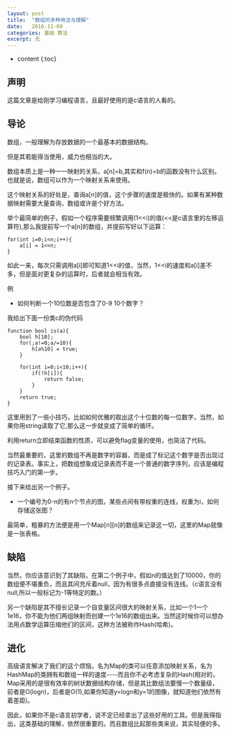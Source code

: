 ```yaml
---
layout: post
title:  "数组的多种用法与理解"
date:   2016-11-09
categories: 基础 算法
excerpt: 无
---
```

* content
{:toc}

## 声明

这篇文章是给刚学习编程语言，且最好使用的是c语言的人看的。

## 导论

数组，一般理解为存放数据的一个最基本的数据结构。

但是其若能得当使用，威力也相当的大。

数组本质上是一种一一映射的关系，a[n]=b,其实和f(n)=b的函数没有什么区别。也就是说，数组可以作为一个映射关系来使用。

这个映射关系的好处是，查询a[n]的值，这个步骤的速度是极快的。如果有某种数据映射需要大量查询，数组或许是个好方法。

举个最简单的例子，假如一个程序需要频繁调用(1<<i)的值(<<是c语言里的左移运算符),那么我提前写一个a[n]的数组，并提前写好以下运算：

    for(int i=0;i<n;i++){
        a[i] = 1<<n;
    }
    
如此一来，每次只需调用a[i]即可知道1<<i的值，当然，1<<i的速度和a[i]差不多，但是面对更复杂的运算时，后者就会相当有效。

例
* 如何判断一个10位数是否包含了0-9 10个数字？

我给出下面一份类c的伪代码

    function bool is(a){
        bool h[10];
        for(;a!=0;a/=10){
            h[a%10] = true;
        }
        
        for(int i=0;i<10;i++){
            if(!h[i]){
                return false;
            }
        }
        return true;
    }
    
这里用到了一些小技巧，比如如何优雅的取出这个十位数的每一位数字，当然，如果你用string读取了它,那么这一步就变成了简单的循环。

利用return立即结束函数的性质，可以避免flag变量的使用，也简洁了代码。

当然最重要的，这里的数组不再是数字的容器，而是成了标记这个数字是否出现过的记录表。事实上，把数组想象成记录表而不是一个普通的数字序列，应该是编程技巧入门的第一步。

接下来给出另一个例子。

* 一个编号为0-n的有n个节点的图，某些点间有带权重的连线，权重为i，如何存储这张图？

最简单，粗暴的方法便是用一个Map[n][n]的数组来记录这一切，这里的Map就像是一张表格。


## 缺陷

当然，你应该意识到了其缺陷，在第二个例子中，假如n的值达到了10000，你的数组便不堪重负，而且其间充斥着null，因为有很多点直接没有连线。（c语言没有null,所以一般标记为-1等特定的数。）

另一个缺陷是其不擅长记录一个自变量区间很大的映射关系，比如一个1一个1e16，你不能为他们两组映射而创建一个1e16的数组出来。当然这时候你可以想办法用点数学运算压缩他们的区间，这种方法被称作Hash(哈希)。

## 进化

高级语言解决了我们的这个烦恼，名为Map的类可以任意添加映射关系，名为HashMap的类拥有和数组一样的速度----而且你不必考虑复杂的Hash(相对的，Map采用的是很有效率的树状数据结构存储，但是其比数组法要慢一个数量级，前者是O(logn)，后者是O(1),如果你知道y=logn和y=1的图像，就知道他们依然有着差距)。

因此，如果你不是c语言初学者，说不定已经拿出了这些好用的工具。但是我得指出，这类基础的理解，依然很重要的。而且数组比起那些类来说，其实轻便的多。